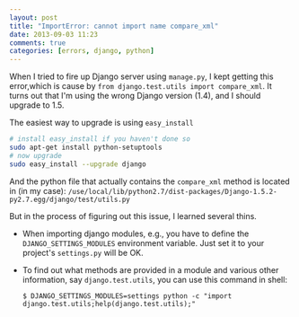 ```yaml
---
layout: post
title: "ImportError: cannot import name compare_xml"
date: 2013-09-03 11:23
comments: true
categories: [errors, django, python]
---
```


When I tried to fire up Django server using `manage.py`, I kept getting this
error,which is cause by `from django.test.utils import compare_xml`. It turns 
out that I'm using the wrong Django version (1.4), and I should
upgrade to 1.5.

<!-- more -->

The easiest way to upgrade is using `easy_install`

```bash
# install easy_install if you haven't done so
sudo apt-get install python-setuptools
# now upgrade
sudo easy_install --upgrade django
```

And the python file that actually contains the `compare_xml` method is located
in (in my case):
`/use/local/lib/python2.7/dist-packages/Django-1.5.2-py2.7.egg/django/test/utils.py`

But in the process of figuring out this issue, I learned several thins.

- When importing django modules, e.g., you have to define the
  `DJANGO_SETTINGS_MODULES` environment variable. Just set it to your project's
  `settings.py` will be OK.

- To find out what methods are provided in a module and various other
  information, say `django.test.utils`,  you can use this command in shell:
  ```
  $ DJANGO_SETTINGS_MODULES=settings python -c "import
  django.test.utils;help(django.test.utils);"
  ```
